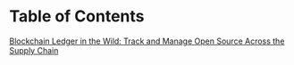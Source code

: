 
# Table of Contents
[Blockchain Ledger in the Wild: Track and Manage Open Source Across the Supply Chain](./)
